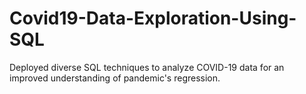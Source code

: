 # Covid19-Data-Exploration-Using-SQL
Deployed diverse SQL techniques to analyze COVID-19 data for an improved understanding of pandemic's regression.
